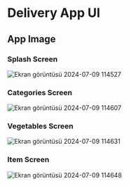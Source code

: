 # Delivery App UI


## App Image
### Splash Screen
![Ekran görüntüsü 2024-07-09 114527](https://github.com/aleynayilm/Delivery_App_UI/assets/122885535/eecd6dd5-5480-4c09-91f6-d42cc2b45ee0)

### Categories Screen
![Ekran görüntüsü 2024-07-09 114607](https://github.com/aleynayilm/Delivery_App_UI/assets/122885535/00c7b2c2-2f3b-4341-8156-3f0201ba11d3)

### Vegetables Screen
![Ekran görüntüsü 2024-07-09 114631](https://github.com/aleynayilm/Delivery_App_UI/assets/122885535/d175cbc8-da8a-4c07-9a98-73a0b474c4f8)

### Item Screen
![Ekran görüntüsü 2024-07-09 114648](https://github.com/aleynayilm/Delivery_App_UI/assets/122885535/f6535c8d-a34d-42af-add0-7e05eeef7afe)





